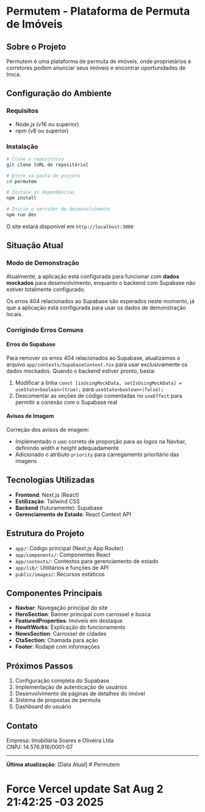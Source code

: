 # Permutem - Plataforma de Permuta de Imóveis

## Sobre o Projeto

Permutem é uma plataforma de permuta de imóveis, onde proprietários e corretores podem anunciar seus imóveis e encontrar oportunidades de troca.

## Configuração do Ambiente

### Requisitos
- Node.js (v16 ou superior)
- npm (v8 ou superior)

### Instalação

```bash
# Clone o repositório
git clone [URL do repositório]

# Entre na pasta do projeto
cd permutem

# Instale as dependências
npm install

# Inicie o servidor de desenvolvimento
npm run dev
```

O site estará disponível em `http://localhost:3000`

## Situação Atual

### Modo de Demonstração

Atualmente, a aplicação está configurada para funcionar com **dados mockados** para desenvolvimento, enquanto o backend com Supabase não estiver totalmente configurado.

Os erros 404 relacionados ao Supabase são esperados neste momento, já que a aplicação está configurada para usar os dados de demonstração locais.

### Corrigindo Erros Comuns

#### Erros do Supabase

Para remover os erros 404 relacionados ao Supabase, atualizamos o arquivo `app/contexts/SupabaseContext.tsx` para usar exclusivamente os dados mockados. Quando o backend estiver pronto, basta:

1. Modificar a linha `const [isUsingMockData, setIsUsingMockData] = useState<boolean>(true);` para `useState<boolean>(false);`
2. Descomentar as seções de código comentadas no `useEffect` para permitir a conexão com o Supabase real

#### Avisos de Imagem

Correção dos avisos de imagem:
- Implementado o uso correto de proporção para as logos na Navbar, definindo width e height adequadamente
- Adicionado o atributo `priority` para carregamento prioritário das imagens

## Tecnologias Utilizadas

- **Frontend**: Next.js (React)
- **Estilização**: Tailwind CSS
- **Backend** (futuramente): Supabase
- **Gerenciamento de Estado**: React Context API

## Estrutura do Projeto

- `app/`: Código principal (Next.js App Router)
- `app/components/`: Componentes React
- `app/contexts/`: Contextos para gerenciamento de estado
- `app/lib/`: Utilitários e funções de API
- `public/images/`: Recursos estáticos

## Componentes Principais

- **Navbar**: Navegação principal do site
- **HeroSection**: Banner principal com carrossel e busca
- **FeaturedProperties**: Imóveis em destaque
- **HowItWorks**: Explicação do funcionamento
- **NewsSection**: Carrossel de cidades
- **CtaSection**: Chamada para ação
- **Footer**: Rodapé com informações

## Próximos Passos

1. Configuração completa do Supabase
2. Implementação de autenticação de usuários
3. Desenvolvimento de páginas de detalhes do imóvel
4. Sistema de propostas de permuta
5. Dashboard do usuário

## Contato

Empresa: Imobiliária Soares e Oliveira Ltda  
CNPJ: 14.576.916/0001-07

---

**Última atualização**: [Data Atual] # Permutem
# Force Vercel update Sat Aug  2 21:42:25 -03 2025
